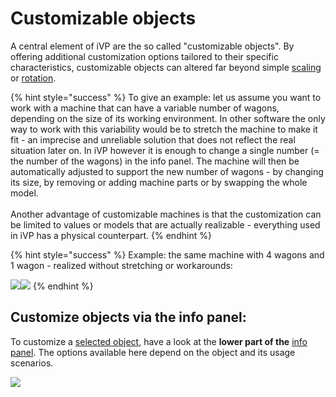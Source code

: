 # Customizable objects

A central element of iVP are the so called "customizable objects". By offering additional customization options tailored to their specific characteristics, customizable objects can altered far beyond simple [scaling ](scale-objects.md)or [rotation](scale-and-rotate-objects.md).

{% hint style="success" %}
To give an example: let us assume you want to work with a machine that can have a variable number of wagons, depending on the size of its working environment. In other software the only way to work with this variability would be to stretch the machine to make it fit - an imprecise and unreliable solution that does not reflect the real situation later on. In iVP however it is enough to change a single number (= the number of the wagons) in the info panel. The machine will then be automatically adjusted to support the new number of wagons - by changing its size, by removing or adding machine parts or by swapping the whole model.\
\
Another advantage of customizable machines is that the customization can be limited to values or models that are actually realizable - everything used in iVP has a physical counterpart.
{% endhint %}

{% hint style="success" %}
Example: the same machine with 4 wagons and 1 wagon - realized without stretching or workarounds:

![](../../../.gitbook/assets/iVP\_guide\_customize\_objects\_example\_6\_wagons.jpg)![](../../../.gitbook/assets/iVP\_guide\_customize\_objects\_example\_1\_wagon.jpg)&#x20;
{% endhint %}

## Customize objects via the info panel:

To customize a [selected object](selecting-and-moving-objects.md), have a look at the **lower part of the** [info panel](../user-interface/the-info-panel.md). The options available here depend on the object and its usage scenarios.

![](../../../.gitbook/assets/iVP\_guide\_customize\_objects\_info\_panel.jpg)

